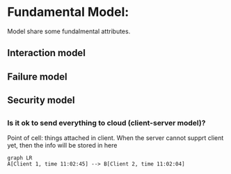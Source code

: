 # Fundamental Model:

Model share some fundalmental attributes.


## Interaction model

## Failure model

## Security model

## 

### Is it ok to send everything to cloud (client-server model)?

Point of cell: things attached in client. When the server cannot supprt client yet, then the info will be stored in here

```mermaid
graph LR
A[Client 1, time 11:02:45] --> B[Client 2, time 11:02:04]
```
